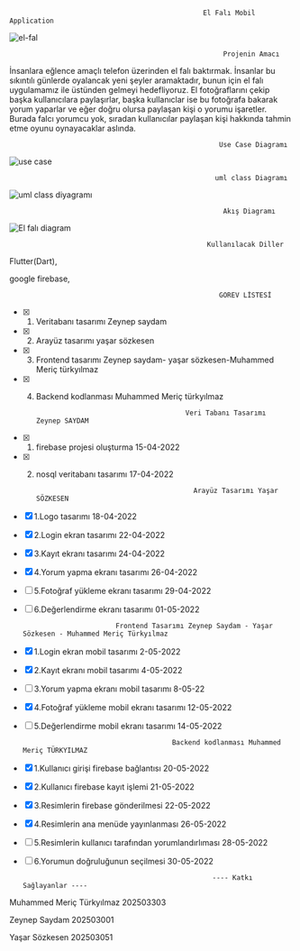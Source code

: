                                                     El Falı Mobil Application

![el-fal](https://user-images.githubusercontent.com/63651151/158247276-2e9ec9bf-3e63-43fa-8922-f30bd7a0c754.jpg)



                                                         Projenin Amacı

İnsanlara eğlence amaçlı telefon üzerinden el falı baktırmak. İnsanlar bu sıkıntılı günlerde oyalancak yeni şeyler aramaktadır, bunun için el falı uygulamamız ile üstünden gelmeyi hedefliyoruz. El fotoğraflarını çekip başka kullanıcılara paylaşırlar, başka kullanıclar ise bu fotoğrafa bakarak yorum yaparlar ve eğer doğru olursa paylaşan kişi o yorumu işaretler. Burada falcı yorumcu yok, sıradan kullanıcılar paylaşan kişi hakkında tahmin etme oyunu oynayacaklar aslında.
 

                                                        Use Case Diagramı


![use case](https://user-images.githubusercontent.com/63651151/160461792-0cbb38a4-a2d0-4ead-b62a-fa58e74cf6dd.png)


                                                       uml class Diagramı
                                                    
![uml class diyagramı](https://user-images.githubusercontent.com/92151659/165731048-9c03c833-660f-4baa-b7f4-68ac50ad1b82.png)

                                                         Akış Diagramı
 

![El falı diagram](https://user-images.githubusercontent.com/63651151/158247338-cfe14c08-93db-41d6-b2de-4141b9025995.png)





                                                     Kullanılacak Diller


Flutter(Dart),

google firebase,

 
                                                        GÖREV LİSTESİ
- [x] 1. Veritabanı tasarımı Zeynep saydam
- [x] 2. Arayüz tasarımı yaşar sözkesen
- [x] 3. Frontend tasarımı Zeynep saydam- yaşar sözkesen-Muhammed Meriç türkyılmaz
- [x] 4. Backend kodlanması Muhammed Meriç türkyılmaz





                                              Veri Tabanı Tasarımı Zeynep SAYDAM                             
- [x] 1. firebase projesi oluşturma                      15-04-2022
- [x] 2. nosql veritabanı tasarımı                       17-04-2022




                                                Arayüz Tasarımı Yaşar SÖZKESEN                          
- [x] 1.Logo tasarımı                                    18-04-2022
- [X] 2.Login ekran tasarımı 	                           22-04-2022
- [X] 3.Kayıt ekranı tasarımı 	                         24-04-2022
- [x] 4.Yorum yapma ekranı tasarımı	                     26-04-2022	
- [ ] 5.Fotoğraf yükleme ekranı tasarımı	               29-04-2022
- [ ] 6.Değerlendirme ekranı tasarımı                    01-05-2022

  
  
  
  
                             Frontend Tasarımı Zeynep Saydam - Yaşar Sözkesen - Muhammed Meriç Türkyılmaz
- [x] 1.Login ekran mobil tasarımı 2-05-2022
- [x] 2.Kayıt ekranı mobil tasarımı 4-05-2022
- [ ] 3.Yorum yapma ekranı mobil tasarımı 8-05-22
- [x] 4.Fotoğraf yükleme mobil ekranı tasarımı 12-05-2022 
- [ ] 5.Değerlendirme mobil ekranı tasarımı	14-05-2022




                                           Backend kodlanması Muhammed Meriç TÜRKYILMAZ
- [x] 1.Kullanıcı girişi firebase bağlantısı 20-05-2022 
- [x] 2.Kullanıcı firebase kayıt işlemi 21-05-2022
- [x] 3.Resimlerin firebase gönderilmesi 22-05-2022
- [x] 4.Resimlerin ana menüde yayınlanması 26-05-2022 
- [ ] 5.Resimlerin kullanıcı tarafından yorumlandırlıması 28-05-2022
- [ ] 6.Yorumun doğruluğunun seçilmesi 30-05-2022




                                                     ---- Katkı Sağlayanlar ----

 
Muhammed Meriç Türkyılmaz 202503303

Zeynep Saydam 202503001

Yaşar Sözkesen 202503051

